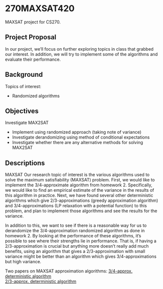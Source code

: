 # 270MAXSAT420
MAXSAT project for CS270.

## Project Proposal
In our project, we’ll focus on further exploring topics in class that grabbed our interest.
In addition, we will try to implement some of the algorithms and evaluate their performance.

## Background
Topics of interest:
* Randomized algorithms

## Objectives
Investigate MAX2SAT
* Implement using randomized approach (taking note of variance)
* Investigate derandomizing using method of conditional expectations
* Investigate whether there are any alternative methods for solving MAX2SAT

## Descriptions
MAXSAT
Our research topic of interest is the various algorithms used to solve the maximum satisfiability (MAXSAT) problem.
First, we would like to implement the 3/4-approximate algorithm from homework 2.
Specifically, we would like to find an empirical estimate of the variance in the results of this algorithm in practice.
Next, we have found several other deterministic algorithms which give 2/3-approximations
(greedy approximation algorithm) and 3/4-approximations (LP relaxation with a potential function) to this problem,
and plan to implement those algorithms and see the results for the variance. 

In addition to this, we want to see if there is a reasonable way for us to derandomize the 3/4-approximation
randomized algorithm as done in homework 2.
By looking at the performance of these algorithms, it’s possible to see where their strengths lie in performance.
That is, if having a 2/3-approximation is crucial but anything more doesn’t really add much benefits,
using an algorithm that gives a 2/3-approximation with small variance might be better than an
algorithm which gives 3/4-approximations but high variance.

Two papers on MAXSAT approximation algorithms:
[3/4-approx. deterministic algorithm](https://people.mpi-inf.mpg.de/~anke/WAOA11_vanZuylen.pdf)  
[2/3-approx. deterministic algorithm](http://www.sciencedirect.com/science/article/pii/S0022000074800449)

